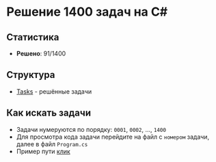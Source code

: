 # Решение 1400 задач на C#

## Статистика
- **Решено**: 91/1400

## Структура
- [Tasks](https://github.com/Realizeq/coding-tasks/tree/main/Tasks) - решённые задачи

## Как искать задачи
- Задачи нумеруются по порядку: `0001`, `0002`, ..., `1400` 
- Для просмотра кода задачи перейдите на файл с `номером` задачи, далее в файл `Program.cs`
- Пример пути [клик](https://github.com/Realizeq/coding-tasks/blob/main/Tasks/0001/0001/Program.cs)
